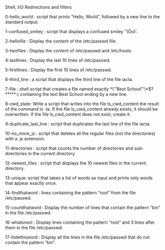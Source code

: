 Shell, I/O Redirections and filters

0-hello_world : script that prints “Hello, World”, followed by a new line to the standard output.

1-confused_smiley : script that displays a confused smiley "(Ôo)'.

2-hellofile : Display the content of the /etc/passwd file.

3-twofiles : Display the content of /etc/passwd and /etc/hosts.

4-lastlines : Display the last 10 lines of /etc/passwd.

5-firstlines : Display the first 10 lines of /etc/passwd.

6-third_line :  a script that displays the third line of the file iacta.

7-file : shell script that creates a file named exactly \*\\'"Best School"\'\\*$\?\*\*\*\*\*:) containing the text Best School ending by a new line.

8-cwd_state: Write a script that writes into the file ls_cwd_content the result of the command ls -la. If the file ls_cwd_content already exists, it should be overwritten. If the file ls_cwd_content does not exist, create it.

9-duplicate_last_line : script that duplicates the last line of the file iacta.

10-no_more_js : script that deletes all the regular files (not the directories) with a .js extension.

11-directories : script that counts the number of directories and sub-directories in the current directory.

12-newest_files : script that displays the 10 newest files in the current directory.

13-unique: script that takes a list of words as input and prints only words that appear exactly once.

14-findthatword : lines containing the pattern “root” from the file /etc/passwd.

15-countthatword : Display the number of lines that contain the pattern “bin” in the file /etc/passwd.

16-whatsnext : Display lines containing the pattern “root” and 3 lines after them in the file /etc/passwd.

17-hidethisword : Display all the lines in the file /etc/passwd that do not contain the pattern “bin”.
